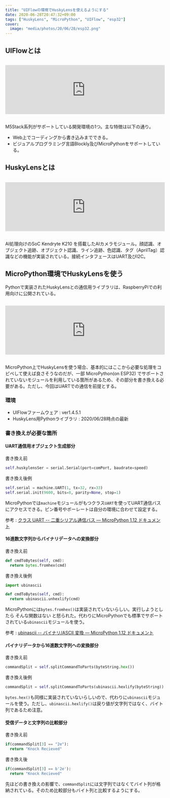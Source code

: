 ```yaml
---
title: "UIFlowの環境でHuskyLensを使えるようにする"
date: 2020-06-28T20:47:32+09:00
tags: ["HuskyLens", "MicroPython", "UIFlow", "esp32"]
cover:
  image: "media/photos/20/06/28/esp32.png"
---
```


## UIFlowとは

<iframe class="hatenablogcard" style="width:100%;height:155px;margin:15px 0;max-width:680px;" title="UIFlow · UIFlow Use" src="https://hatenablog-parts.com/embed?url=https://m5stack.github.io/UIFlow_doc/ja/" frameborder="0" scrolling="no"></iframe>

M5Stack系列がサポートしている開発環境の1つ。主な特徴は以下の通り。

- Web上でコーディングから書き込みまでできる。
- ビジュアルプログラミング言語Blockly及びMicroPythonをサポートしている。

## HuskyLensとは

<iframe class="hatenablogcard" style="width:100%;height:155px;margin:15px 0;max-width:680px;" title="HUSKYLENS_V1.0_SKU_SEN0305_SEN0336-DFRobot" src="https://hatenablog-parts.com/embed?url=https://wiki.dfrobot.com/HUSKYLENS_V1.0_SKU_SEN0305_SEN0336" frameborder="0" scrolling="no"></iframe>

AI処理向けのSoC Kendryte K210 を搭載したAIカメラモジュール。顔認識、オブジェクト追跡、オブジェクト認識、ライン追跡、色認識、タグ（AprilTag）認識などの機能が実装されている。接続インタフェースはUART及びI2C。

## MicroPython環境でHuskyLensを使う

Pythonで実装されたHuskyLensとの通信用ライブラリは、RaspberryPiでの利用向けに公開されている。

<iframe class="hatenablogcard" style="width:100%;height:155px;margin:15px 0;max-width:680px;" title="HuskyLens/HUSKYLENSPython" src="https://hatenablog-parts.com/embed?url=https://github.com/HuskyLens/HUSKYLENSPython" frameborder="0" scrolling="no"></iframe>

MicroPython上でHuskyLensを使う場合、基本的にはここから必要な処理をコピペして使えば良さそうなのだが、一部 MicroPython(on ESP32) でサポートされていないモジュールを利用している箇所があるため、その部分を書き換える必要がある。ただし、今回はUARTでの通信を前提とする。

### 環境

- UIFlowファームウェア : ver1.4.5.1
- HuskyLens用Pythonライブラリ : 2020/06/28時点の最新

### 書き換えが必要な箇所

#### UART通信用オブジェクト生成部分

書き換え前

```python
self.huskylensSer = serial.Serial(port=comPort, baudrate=speed)
```

書き換え後例

```python
self.serial = machine.UART(1, tx=32, rx=33)
self.serial.init(9600, bits=8, parity=None, stop=1)
```

MicroPythonでは`machine`モジュールがもつクラス`UART`を使ってUART通信バスにアクセスできる。ピン番号やボーレートは自分の環境に合わせて設定する。

参考 : [クラス UART \-\- 二重シリアル通信バス — MicroPython 1\.12 ドキュメント](https://micropython-docs-ja.readthedocs.io/ja/latest/library/machine.UART.html)

#### 16進数文字列からバイナリデータへの変換部分

書き換え前

```python
def cmdToBytes(self, cmd):
  return bytes.fromhex(cmd)
```

書き換え後例

```python
import ubinascii

def cmdToBytes(self, cmd):
  return ubinascii.unhexlify(cmd)
```

MicroPythonには`bytes.fromhex()`は実装されていないらしい。実行しようとしたら そんな関数はない と怒られた。代わりにMicroPythonでも標準でサポートされている`ubinascii`モジュールを使う。

参考 : [ubinascii \-\- バイナリ/ASCII 変換 — MicroPython 1\.12 ドキュメント](https://micropython-docs-ja.readthedocs.io/ja/latest/library/ubinascii.html)

#### バイナリデータから16進数文字列への変換部分

書き換え前

```python
commandSplit = self.splitCommandToParts(byteString.hex())
```

書き換え後例

```python
commandSplit = self.splitCommandToParts(ubinascii.hexlify(byteString))
```

`bytes.hex()`も同様に実装されていないらしいので、代わりに`ubinascii`モジュールを使う。ただし、`ubinascii.hexlify()`は戻り値が文字列ではなく、バイト列であるため注意。

#### 受信データと文字列の比較部分

書き換え前

```python
if(commandSplit[3] == "2e"):
  return "Knock Recieved"
```

書き換え後

```python
if(commandSplit[3] == b'2e'):
  return "Knock Recieved"
```

先ほどの書き換えの影響で、`commandSplit`には文字列ではなくてバイト列が格納されている。そのため比較部分もバイト列と比較するようにする。

<!--
<small>アフィリエイト</small>
<div class="booklink-box" style="text-align:left;padding-bottom:20px;font-size:small;zoom: 1;overflow: hidden;"><div class="booklink-image" style="float:left;margin:0 15px 10px 0;"><a href="https://www.amazon.co.jp/exec/obidos/asin/4873117585/kouya17-22/" target="_blank" ><img src="https://thumbnail.image.rakuten.co.jp/@0_mall/book/cabinet/7584/9784873117584.jpg?_ex=200x200" style="border: none;" /></a></div><div class="booklink-info" style="line-height:120%;zoom: 1;overflow: hidden;"><div class="booklink-name" style="margin-bottom:10px;line-height:120%"><a href="https://hb.afl.rakuten.co.jp/hgc/15918ecf.b552f740.15918ed0.60dacf5d/yomereba_main_202006282052374865?pc=http%3A%2F%2Fbooks.rakuten.co.jp%2Frb%2F14424645%2F%3Fscid%3Daf_ich_link_urltxt%26m%3Dhttp%3A%2F%2Fm.rakuten.co.jp%2Fev%2Fbook%2F" target="_blank" >ゼロから作るDeep Learning</a><div class="booklink-powered-date" style="font-size:8pt;margin-top:5px;font-family:verdana;line-height:120%">posted with <a href="https://yomereba.com" rel="nofollow" target="_blank">ヨメレバ</a></div></div><div class="booklink-detail" style="margin-bottom:5px;">斎藤 康毅 オライリー・ジャパン 2016年09月24日    </div><div class="booklink-link2" style="margin-top:10px;"><div class="shoplinkrakuten" style="margin-right:5px;background: url('//img.yomereba.com/kz_y.gif') 0 -50px no-repeat;padding: 2px 0 2px 18px;white-space: nowrap;"><a href="https://hb.afl.rakuten.co.jp/hgc/15918ecf.b552f740.15918ed0.60dacf5d/yomereba_main_202006282052374865?pc=http%3A%2F%2Fbooks.rakuten.co.jp%2Frb%2F14424645%2F%3Fscid%3Daf_ich_link_urltxt%26m%3Dhttp%3A%2F%2Fm.rakuten.co.jp%2Fev%2Fbook%2F" target="_blank" >楽天ブックスで購入</a></div><div class="shoplinkamazon" style="margin-right:5px;background: url('//img.yomereba.com/kz_y.gif') 0 0 no-repeat;padding: 2px 0 2px 18px;white-space: nowrap;"><a href="https://www.amazon.co.jp/exec/obidos/asin/4873117585/kouya17-22/" target="_blank" >Amazonで購入</a></div><div class="shoplinkkindle" style="margin-right:5px;background: url('//img.yomereba.com/kz_y.gif') 0 0 no-repeat;padding: 2px 0 2px 18px;white-space: nowrap;"><a href="https://www.amazon.co.jp/gp/search?keywords=%E3%82%BC%E3%83%AD%E3%81%8B%E3%82%89%E4%BD%9C%E3%82%8BDeep%20Learning&__mk_ja_JP=%83J%83%5E%83J%83i&url=node%3D2275256051&tag=kouya17-22" target="_blank" >Kindleで購入</a></div>            	              	  	  	  	  	</div></div><div class="booklink-footer" style="clear: left"></div></div>
-->
